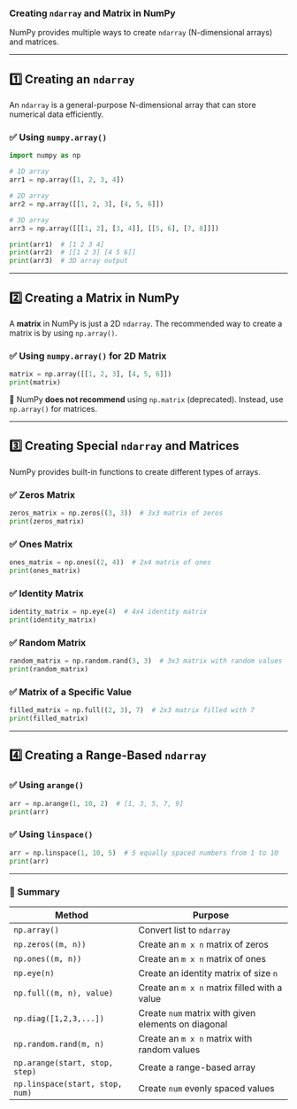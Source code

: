 ### **Creating `ndarray` and Matrix in NumPy**  

NumPy provides multiple ways to create `ndarray` (N-dimensional arrays) and matrices.

---

## **1️⃣ Creating an `ndarray`**
An `ndarray` is a general-purpose N-dimensional array that can store numerical data efficiently.

### **✅ Using `numpy.array()`**
```python
import numpy as np

# 1D array
arr1 = np.array([1, 2, 3, 4])

# 2D array
arr2 = np.array([[1, 2, 3], [4, 5, 6]])

# 3D array
arr3 = np.array([[[1, 2], [3, 4]], [[5, 6], [7, 8]]])

print(arr1)  # [1 2 3 4]
print(arr2)  # [[1 2 3] [4 5 6]]
print(arr3)  # 3D array output
```

---

## **2️⃣ Creating a Matrix in NumPy**
A **matrix** in NumPy is just a 2D `ndarray`. The recommended way to create a matrix is by using `np.array()`.

### **✅ Using `numpy.array()` for 2D Matrix**
```python
matrix = np.array([[1, 2, 3], [4, 5, 6]])
print(matrix)
```
🔹 NumPy **does not recommend** using `np.matrix` (deprecated). Instead, use `np.array()` for matrices.

---

## **3️⃣ Creating Special `ndarray` and Matrices**
NumPy provides built-in functions to create different types of arrays.

### **✅ Zeros Matrix**
```python
zeros_matrix = np.zeros((3, 3))  # 3x3 matrix of zeros
print(zeros_matrix)
```

### **✅ Ones Matrix**
```python
ones_matrix = np.ones((2, 4))  # 2x4 matrix of ones
print(ones_matrix)
```

### **✅ Identity Matrix**
```python
identity_matrix = np.eye(4)  # 4x4 identity matrix
print(identity_matrix)
```

### **✅ Random Matrix**
```python
random_matrix = np.random.rand(3, 3)  # 3x3 matrix with random values
print(random_matrix)
```

### **✅ Matrix of a Specific Value**
```python
filled_matrix = np.full((2, 3), 7)  # 2x3 matrix filled with 7
print(filled_matrix)
```

---

## **4️⃣ Creating a Range-Based `ndarray`**
### **✅ Using `arange()`**
```python
arr = np.arange(1, 10, 2)  # [1, 3, 5, 7, 9]
print(arr)
```

### **✅ Using `linspace()`**
```python
arr = np.linspace(1, 10, 5)  # 5 equally spaced numbers from 1 to 10
print(arr)
```

---

### **📌 Summary**
| Method | Purpose |
|--------|---------|
| `np.array()` | Convert list to `ndarray` |
| `np.zeros((m, n))` | Create an `m x n` matrix of zeros |
| `np.ones((m, n))` | Create an `m x n` matrix of ones |
| `np.eye(n)` | Create an identity matrix of size `n` |
| `np.full((m, n), value)` | Create an `m x n` matrix filled with a value |
| `np.diag([1,2,3,...])` | Create `num` matrix with given elements on diagonal |
| `np.random.rand(m, n)` | Create an `m x n` matrix with random values |
| `np.arange(start, stop, step)` | Create a range-based array |
| `np.linspace(start, stop, num)` | Create `num` evenly spaced values |

